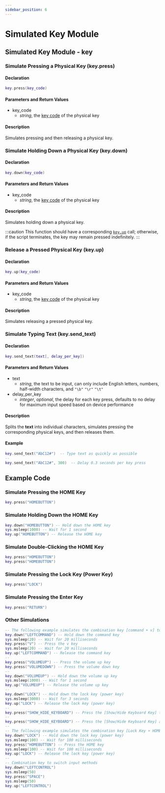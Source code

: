 ```yaml
---
sidebar_position: 6
---
```


# Simulated Key Module

## Simulated Key Module - key

### Simulate Pressing a Physical Key \(**key\.press**\)

#### Declaration

```lua
key.press(key_code)
```

#### Parameters and Return Values

- key_code
  - *string*, the [key code](./appendix/supported-keycodes.md) of the physical key

#### Description

Simulates pressing and then releasing a physical key.

### Simulate Holding Down a Physical Key \(**key\.down**\)

#### Declaration

```lua
key.down(key_code)
```

#### Parameters and Return Values

- key_code
  - *string*, the [key code](./appendix/supported-keycodes.md) of the physical key

#### Description

Simulates holding down a physical key.

:::caution
This function should have a corresponding [`key.up`](#release-a-pressed-physical-key-keyup) call; otherwise, if the script terminates, the key may remain pressed indefinitely.
:::

### Release a Pressed Physical Key \(**key\.up**\)

#### Declaration

```lua
key.up(key_code)
```

#### Parameters and Return Values

- key_code
  - *string*, the [key code](./appendix/supported-keycodes.md) of the physical key

#### Description

Simulates releasing a pressed physical key.

### Simulate Typing Text \(**key\.send\_text**\)

#### Declaration

```lua
key.send_text(text[, delay_per_key])
```

#### Parameters and Return Values

- text
  - *string*, the text to be input, can only include English letters, numbers, half-width characters, and `"\b"` `"\r"` `"\t"`
- delay_per_key
  - *integer*, *optional*, the delay for each key press, defaults to no delay for maximum input speed based on device performance

#### Description

Splits the **text** into individual characters, simulates pressing the corresponding physical keys, and then releases them.

#### Example

```lua
key.send_text("AbC12#")  -- Type text as quickly as possible
--
key.send_text("AbC12#", 300)  -- Delay 0.3 seconds per key press
```

## Example Code

### Simulate Pressing the HOME Key

```lua title="key.press"
key.press("HOMEBUTTON")
```

### Simulate Holding Down the HOME Key

```lua title="key.press"
key.down("HOMEBUTTON") -- Hold down the HOME key
sys.msleep(1000) -- Wait for 1 second
key.up("HOMEBUTTON") -- Release the HOME key
```

### Simulate Double-Clicking the HOME Key

```lua title="key.press"
key.press("HOMEBUTTON")
key.press("HOMEBUTTON")
```

### Simulate Pressing the Lock Key (Power Key)

```lua title="key.press"
key.press("LOCK")
```

### Simulate Pressing the Enter Key

```lua title="key.press"
key.press("RETURN")
```

### Other Simulations

```lua title="key.press"
-- The following example simulates the combination key [command + v] to paste clipboard text (not control + v on Windows)
key.down("LEFTCOMMAND") -- Hold down the command key
sys.msleep(20) -- Wait for 20 milliseconds
key.press("V") -- Press the v key
sys.msleep(20) -- Wait for 20 milliseconds
key.up("LEFTCOMMAND") -- Release the command key
--
key.press("VOLUMEUP") -- Press the volume up key
key.press("VOLUMEDOWN") -- Press the volume down key
--
key.down("VOLUMEUP") -- Hold down the volume up key
sys.msleep(1000) -- Wait for 1 second
key.up("VOLUMEUP") -- Release the volume up key
--
key.down("LOCK") -- Hold down the lock key (power key)
sys.msleep(3000) -- Wait for 3 seconds
key.up("LOCK") -- Release the lock key (power key)
--
key.press("SHOW_HIDE_KEYBOARD") -- Press the [Show/Hide Keyboard Key] to hide the virtual keyboard
--
key.press("SHOW_HIDE_KEYBOARD") -- Press the [Show/Hide Keyboard Key] again to show the virtual keyboard
--
-- The following example simulates the combination key [Lock Key + HOME Key] to take a screenshot and save it to the album
key.down("LOCK") -- Hold down the lock key (power key)
sys.msleep(100) -- Wait for 100 milliseconds
key.press("HOMEBUTTON") -- Press the HOME key
sys.msleep(100) -- Wait for 100 milliseconds
key.up("LOCK") -- Release the lock key (power key)
--
-- Combination key to switch input methods
key.down("LEFTCONTROL")
sys.msleep(50)
key.press("SPACE")
sys.msleep(50)
key.up("LEFTCONTROL")
```
